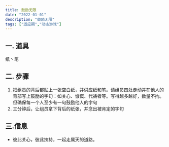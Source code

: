 ```yaml
---
title: 鼓励无限
date: "2022-01-01"
description: "鼓励无限"
tags: ["适应期","动态游戏"]
---
```

## 一. 道具
纸丶笔
## 二. 步骤
1. 把组员的背后都贴上一张空白纸，并供应纸和笔。请组员四处走动并在他人的背部写上鼓励的字句：如关心、慷慨、代祷者等。写得越多越好，数量不拘。但确保每一个人至少有一句鼓励他人的字句
2. 三分钟后，让组员拿下背后的纸张，并念出被肯定的字句

## 三.信息

- 彼此关心，彼此扶持，一起走属天的道路。
